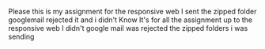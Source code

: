 Please this is my assignment for the responsive web I sent the zipped folder googlemail rejected it and i didn't Know
It's for all the assignment up to the responsive web I didn't google mail was rejected the zipped folders i was sending
